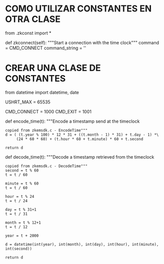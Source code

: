 # COMO UTILIZAR CONSTANTES EN OTRA CLASE

from .zkconst import *


def zkconnect(self):
    """Start a connection with the time clock"""
    command = CMD_CONNECT
    command_string = ''


# CREAR UNA CLASE DE CONSTANTES

from datetime import datetime, date

USHRT_MAX = 65535

CMD_CONNECT = 1000
CMD_EXIT = 1001

def encode_time(t):
    """Encode a timestamp send at the timeclock

    copied from zkemsdk.c - EncodeTime"""
    d = ( (t.year % 100) * 12 * 31 + ((t.month - 1) * 31) + t.day - 1) *\
         (24 * 60 * 60) + (t.hour * 60 + t.minute) * 60 + t.second

    return d


def decode_time(t):
    """Decode a timestamp retrieved from the timeclock

    copied from zkemsdk.c - DecodeTime"""
    second = t % 60
    t = t / 60

    minute = t % 60
    t = t / 60

    hour = t % 24
    t = t / 24

    day = t % 31+1
    t = t / 31

    month = t % 12+1
    t = t / 12

    year = t + 2000

    d = datetime(int(year), int(month), int(day), int(hour), int(minute), int(second))

    return d
    
